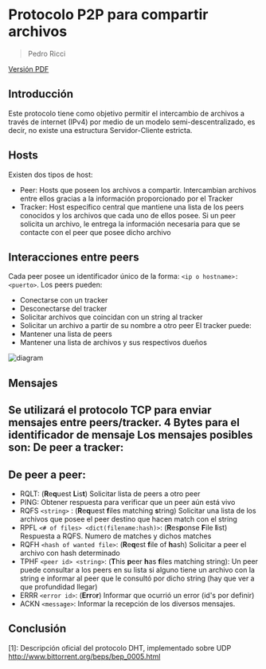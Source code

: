 ﻿
Protocolo P2P para compartir archivos
==============================
> Pedro Ricci

[Versión PDF](./Protocolo.pdf)

## Introducción
Este protocolo tiene como objetivo permitir el intercambio de archivos a través de internet (IPv4) por medio de un modelo semi-descentralizado, es decir, no existe una estructura Servidor-Cliente estricta.

## Hosts
Existen dos tipos de host:
- Peer: Hosts que poseen los archivos a compartir. Intercambian archivos entre ellos gracias a la información proporcionado por el Tracker
- Tracker: Host específico central que mantiene una lista de los peers conocidos y los archivos que cada uno de ellos posee. Si un peer solicita un archivo, le entrega la información necesaria para que se contacte con el peer que posee dicho archivo


## Interacciones entre peers
Cada peer posee un identificador único de la forma: ```<ip o hostname>:<puerto>```.
Los peers pueden:
- Conectarse con un tracker
- Desconectarse del tracker
- Solicitar archivos que coincidan con un string al tracker
- Solicitar un archivo a partir de su nombre a otro peer
El tracker puede:
- Mantener una lista de peers
- Mantener una lista de archivos y sus respectivos dueños


![diagram](https://snag.gy/CmQt4o.jpg)

## Mensajes
Se utilizará el protocolo TCP para enviar mensajes entre peers/tracker.
4  Bytes para el identificador de mensaje
Los mensajes posibles son:
De peer a tracker:
- 
De peer a peer:
- 

- RQLT: (**R**e**q**uest **L**is**t**) Solicitar lista de peers a otro peer
- PING: Obtener respuesta para verificar que un peer aún está vivo
- RQFS `<string>` : (**R**e**q**uest **f**iles matching **s**tring) Solicitar una lista de los archivos que posee el peer destino que hacen match con el string
- RPFL `<# of files> <dict(filename:hash)>`: (**R**es**p**onse **F**ile **l**ist) Respuesta a RQFS. Numero de matches y dichos matches
- RQFH `<hash of wanted file>`: (**R**e**q**est **f**ile of **h**ash) Solicitar a peer el archivo con hash determinado
- TPHF `<peer id> <string>`: (**T**his **p**eer **h**as **f**iles matching string): Un peer puede consultar a los peers en su lista si alguno tiene un archivo con la string e informar al peer que le consultó por dicho string (hay que ver a que profundidad llegar)
- ERRR `<error id>`: (**Err**o**r**) Informar que ocurrió un error (id's por definir)
- ACKN `<message>`: Informar la recepción de los diversos mensajes.


## Conclusión












[1]: Descripción oficial del protocolo DHT, implementado sobre UDP http://www.bittorrent.org/beps/bep_0005.html
